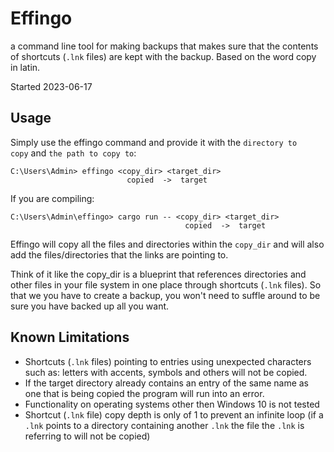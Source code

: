 # Effingo

a command line tool for making backups that makes sure that the contents of shortcuts (`.lnk` files) are kept with the backup. Based on the word copy in latin.

Started 2023-06-17

## Usage

Simply use the effingo command and provide it with the `directory to copy` and `the path to copy to`:

```text
C:\Users\Admin> effingo <copy_dir> <target_dir>
                          copied  ->  target
```



If you are compiling:
```text
C:\Users\Admin\effingo> cargo run -- <copy_dir> <target_dir>
                                       copied  ->  target
```

Effingo will copy all the files and directories within the `copy_dir` and will also add the files/directories that the links are pointing to.

Think of it like the copy_dir is a blueprint that references directories and
other files in your file system in one place through shortcuts (`.lnk` files).
So that we you have to create a backup, you won't need to suffle around to be
sure you have backed up all you want.

## Known Limitations
* Shortcuts (`.lnk` files) pointing to entries using unexpected characters such as: letters with accents, symbols and others will not be copied.
* If the target directory already contains an entry of the same name as one that is being copied the program will run into an error.
* Functionality on operating systems other then Windows 10 is not tested
* Shortcut (`.lnk` file) copy depth is only of 1 to prevent an infinite loop (if a `.lnk` points to a directory containing another `.lnk` the file the `.lnk` is referring to will not be copied)
